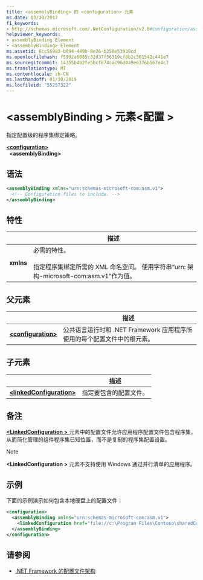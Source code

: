 ```yaml
---
title: <assemblyBinding> 的 <configuration> 元素
ms.date: 03/30/2017
f1_keywords:
- http://schemas.microsoft.com/.NetConfiguration/v2.0#configuration/assemblyBinding
helpviewer_keywords:
- assemblyBinding Element
- <assemblyBinding> Element
ms.assetid: 6cc55983-b894-449b-8e26-b258e53939cd
ms.openlocfilehash: f5992a6085c32d37f56319cf8b2c361542c441e7
ms.sourcegitcommit: 14355b4b2fe5bcf874cac96d0a9e6376b567e4c7
ms.translationtype: MT
ms.contentlocale: zh-CN
ms.lasthandoff: 01/30/2019
ms.locfileid: "55257322"
---
```

# <a name="assemblybinding-element-for-configuration"></a>\<assemblyBinding > 元素\<配置 >

指定配置级的程序集绑定策略。

[**\<configuration>**](~/docs/framework/configure-apps/file-schema/configuration-element.md)   
&nbsp;&nbsp;**\<assemblyBinding>**

## <a name="syntax"></a>语法

```xml
<assemblyBinding xmlns="urn:schemas-microsoft-com:asm.v1">
  <!-- Configuration files to include. -->
</assemblyBinding>
```

## <a name="attribute"></a>特性

|           | 描述 |
| --------- | ----------- |
| **xmlns** | 必需的特性。<br><br>指定程序集绑定所需的 XML 命名空间。 使用字符串“urn: 架构-microsoft-com:asm.v1”作为值。 |

## <a name="parent-element"></a>父元素

|     | 描述 |
| --- | ----------- |
| [**\<configuration>**](~/docs/framework/configure-apps/file-schema/configuration-element.md) | 公共语言运行时和 .NET Framework 应用程序所使用的每个配置文件中的根元素。 |

## <a name="child-element"></a>子元素

|     | 描述 |
| --- | ----------- |
| [**\<linkedConfiguration>**](~/docs/framework/configure-apps/file-schema/linkedconfiguration-element.md) | 指定要包含的配置文件。 |

## <a name="remarks"></a>备注

[  **\<LinkedConfiguration >** ](~/docs/framework/configure-apps/file-schema/linkedconfiguration-element.md)元素中的配置文件允许应用程序配置文件包含程序集，从而简化管理的组件程序集已知位置，而不是复制的程序集配置设置。

> [!NOTE]
>  **\<LinkedConfiguration >** 元素不支持使用 Windows 通过并行清单的应用程序。

## <a name="example"></a>示例

下面的示例演示如何包含本地硬盘上的配置文件：

```xml
<configuration>
  <assemblyBinding xmlns="urn:schemas-microsoft-com:asm.v1">
    <linkedConfiguration href="file://c:\Program Files\Contoso\sharedConfig.xml" />
  </assemblyBinding>
</configuration>
```

## <a name="see-also"></a>请参阅

- [.NET Framework 的配置文件架构](~/docs/framework/configure-apps/file-schema/index.md)
